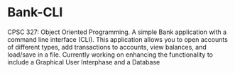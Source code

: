 # Bank-CLI
CPSC 327: Object Oriented Programming. A simple Bank application with a command line interface (CLI). This application allows you to open accounts of different types, add transactions to accounts, view balances, and load/save in a file. Currently working on enhancing the functionality to include a Graphical User Interphase and a Database

